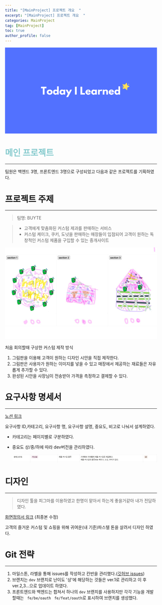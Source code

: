 ```yaml
---
title: "[MainProject] 프로젝트 개요  "
excerpt: "[MainProject] 프로젝트 개요  "
categories: MainProject
tag: [MainProject]
toc: true
author_profile: false
---
```


<div style="text-align: center;">
<img src="/assets/images/til.png" alt="til" />
</div>

# <span style='color:RGB(135, 203, 206)'> 메인 프로젝트

---

팀원은 백엔드 3명, 프론트엔드 3명으로 구성되었고 다음과 같은 프로젝트를 기획하였다.

# 프로젝트 주제

---

> 팀명: BUYTE

> - 고객에게 맞춤화된 커스텀 제과를 판매하는 서비스
> - 커스텀 케이크, 쿠키, 도넛을 판매하는 매장들이 입점되어 고객이 원하는 독창적인 커스텀 제품을 구입할 수 있는 중개사이트

<img src="/assets/images/2023-07-05/main1_2.jpg" />

처음 회의할때 구상한 커스텀 제작 방식

1. 그림판을 이용해 고객이 원하는 디자인 시안을 직접 제작한다.
2. 그림판은 사용자가 원하는 이미지를 넣을 수 있고 매장에서 제공하는 재료들은 자유롭게 추가할 수 있다.
3. 완성된 시안을 사장님이 전송받아 가격을 측정하고 결제할 수 있다.

# 요구사항 명세서

---

[노션 링크](https://www.notion.so/codestates/0ea904ff8bf843e482c54c79f5b968d8)

요구사항 ID,카테고리, 요구사항 명, 요구사항 설명, 중요도, 비고로 나눠서 설계하였다.

- 카테고리는 페이지별로 구분하였다.
- 중요도 상/중/하에 따라 dev버전을 관리하였다.

  <img src="/assets/images/2023-07-05/main1_1.jpg" />

# 디자인

---

> 디자인 툴을 피그마를 이용하였고 한명이 맡아서 하는게 좋을거같아 내가 전담하였다.

[화면정의서 링크](https://www.notion.so/codestates/fc8191319b9247d0a30e85fc06cf2344) (최종본 수정)

고객의 즐거운 커스텀 및 쇼핑을 위해 귀여운(내 기준)파스텔 톤을 살려서 디자인 하였다.

# Git 전략

---

1. 마일스톤, 라벨을 통해 issues를 작성하고 칸반을 관리했다.([깃허브 issues](https://github.com/codestates-seb/seb44_main_022/issues))
2. 브랜치는 `dev` 브랜치로 난이도 '상'에 해당하는 것들은 ver.1로 관리하고 이 후 ver.2,3...으로 업데이트 하였다.
3. 프론트엔드와 백엔드는 합쳐서 하나의 `dev` 브랜치를 사용하지만 각각 기능을 개발할때는 ` fe/be/oauth` ` fe/feat/oauth`로 표시하여 브랜치를 생성했다.
